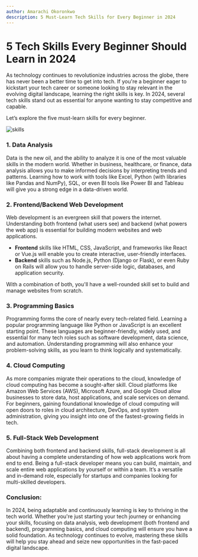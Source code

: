 ```yaml
---
author: Amarachi Okoronkwo
description: 5 Must-Learn Tech Skills for Every Beginner in 2024
---
```

# 5 Tech Skills Every Beginner Should Learn in 2024

As technology continues to revolutionize industries across the globe, there has never been a better time to get into tech. If you're a beginner eager to kickstart your tech career or someone looking to stay relevant in the evolving digital landscape, learning the right skills is key. In 2024, several tech skills stand out as essential for anyone wanting to stay competitive and capable. 

Let’s explore the five must-learn skills for every beginner.


![skills](https://github.com/user-attachments/assets/911573a2-0bd2-404b-8f69-37702c1976c8)



### **1. Data Analysis**

Data is the new oil, and the ability to analyze it is one of the most valuable skills in the modern world. Whether in business, healthcare, or finance, data analysis allows you to make informed decisions by interpreting trends and patterns. Learning how to work with tools like Excel, Python (with libraries like Pandas and NumPy), SQL, or even BI tools like Power BI and Tableau will give you a strong edge in a data-driven world.

### **2. Frontend/Backend Web Development**

Web development is an evergreen skill that powers the internet. Understanding both frontend (what users see) and backend (what powers the web app) is essential for building modern websites and web applications.

- **Frontend** skills like HTML, CSS, JavaScript, and frameworks like React or Vue.js will enable you to create interactive, user-friendly interfaces.
- **Backend** skills such as Node.js, Python (Django or Flask), or even Ruby on Rails will allow you to handle server-side logic, databases, and application security.

With a combination of both, you'll have a well-rounded skill set to build and manage websites from scratch.

### **3. Programming Basics**

Programming forms the core of nearly every tech-related field. Learning a popular programming language like Python or JavaScript is an excellent starting point. These languages are beginner-friendly, widely used, and essential for many tech roles such as software development, data science, and automation. Understanding programming will also enhance your problem-solving skills, as you learn to think logically and systematically.

### **4. Cloud Computing**

As more companies migrate their operations to the cloud, knowledge of cloud computing has become a sought-after skill. Cloud platforms like Amazon Web Services (AWS), Microsoft Azure, and Google Cloud allow businesses to store data, host applications, and scale services on demand. For beginners, gaining foundational knowledge of cloud computing will open doors to roles in cloud architecture, DevOps, and system administration, giving you insight into one of the fastest-growing fields in tech.

### **5. Full-Stack Web Development**

Combining both frontend and backend skills, full-stack development is all about having a complete understanding of how web applications work from end to end. Being a full-stack developer means you can build, maintain, and scale entire web applications by yourself or within a team. It’s a versatile and in-demand role, especially for startups and companies looking for multi-skilled developers.

### **Conclusion:**

In 2024, being adaptable and continuously learning is key to thriving in the tech world. Whether you're just starting your tech journey or enhancing your skills, focusing on data analysis, web development (both frontend and backend), programming basics, and cloud computing will ensure you have a solid foundation. As technology continues to evolve, mastering these skills will help you stay ahead and seize new opportunities in the fast-paced digital landscape.
